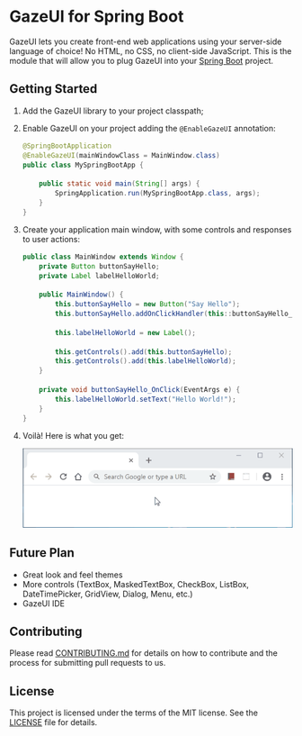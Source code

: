 # GazeUI for Spring Boot

GazeUI lets you create front-end web applications using your server-side language of choice! No HTML, no CSS, no client-side JavaScript. This is the module that will allow you to plug GazeUI into your [Spring Boot](https://spring.io/projects/spring-boot) project.

## Getting Started

1. Add the GazeUI library to your project classpath;

2. Enable GazeUI on your project adding the `@EnableGazeUI` annotation:

    ```java
    @SpringBootApplication
    @EnableGazeUI(mainWindowClass = MainWindow.class)
    public class MySpringBootApp {
        
        public static void main(String[] args) {
            SpringApplication.run(MySpringBootApp.class, args);
        }
    }
    ```

3. Create your application main window, with some controls and responses to user actions:

    ```java
    public class MainWindow extends Window {
        private Button buttonSayHello;
        private Label labelHelloWorld;
        
        public MainWindow() {
            this.buttonSayHello = new Button("Say Hello");
            this.buttonSayHello.addOnClickHandler(this::buttonSayHello_OnClick);
            
            this.labelHelloWorld = new Label();
            
            this.getControls().add(this.buttonSayHello);
            this.getControls().add(this.labelHelloWorld);
        }
        
        private void buttonSayHello_OnClick(EventArgs e) {
            this.labelHelloWorld.setText("Hello World!");
        }
    }
    ```

4. Voilà! Here is what you get:

    ![alt text](docs/Images/HelloWorld.gif)

## Future Plan

- Great look and feel themes
- More controls (TextBox, MaskedTextBox, CheckBox, ListBox, DateTimePicker, GridView, Dialog, Menu, etc.)
- GazeUI IDE

## Contributing

Please read [CONTRIBUTING.md](docs/CONTRIBUTING.md) for details on how to contribute and the process for submitting pull requests to us.

## License

This project is licensed under the terms of the MIT license. See the [LICENSE](LICENSE) file for details.